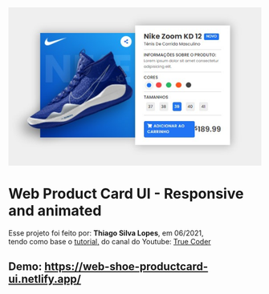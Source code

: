 <!---->
<div align="center">
<img src="./ReadMeFiles/app.jpg" align="center">
</div>

# Web Product Card UI - Responsive and animated

<p>Esse projeto foi feito por: <strong>Thiago Silva Lopes</strong>, em 06/2021,</br>
tendo como base o <a href="https://www.youtube.com/watch?v=AwRb8LX-szg">tutorial,</a> do canal do Youtube: 
<a href="https://www.youtube.com/channel/UCLjtB1XNaiVz-brRDymb5gg">True Coder</a>

## Demo: https://web-shoe-productcard-ui.netlify.app/
